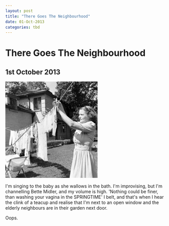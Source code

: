 ```yaml
---
layout: post
title: "There Goes The Neighbourhood"
date: 01-Oct-2013
categories: tbd
---
```


# There Goes The Neighbourhood

## 1st October 2013

<img class="photo-horiz" src="/images/2013/10/0373bc63e4aa3044_landing-288x300.jpg" />



I'm singing to the baby as she wallows in the bath. I'm improvising,   but I'm channelling Bette Midler, and my volume is high. 'Nothing could be finer, than washing your vagina in the SPRINGTIME' I belt, and that's when I hear the clink of a teacup and realise that I'm next to an open window and the elderly neighbours are in their garden next door.

Oops.
